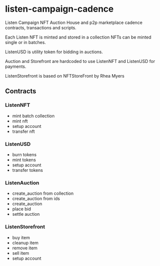 # listen-campaign-cadence

Listen Campaign NFT Auction House and p2p marketplace cadence contracts, transactions and scripts.

Each Listen NFT is minted and stored in a collection
NFTs can be minted single or in batches.

ListenUSD is utility token for bidding in auctions.

Auction and Storefront are hardcoded to use ListenNFT and ListenUSD for payments.

ListenStorefront is based on NFTStoreFront by Rhea Myers

## Contracts

### ListenNFT
- mint batch collection
- mint nft
- setup account
- transfer nft


### ListenUSD
- burn tokens
- mint tokens
- setup account
- transfer tokens


### ListenAuction
- create_auction from collection
- create_auction from ids
- create_auction
- place bid
- settle auction


### ListenStorefront
- buy item
- cleanup item
- remove item
- sell item
- setup account
